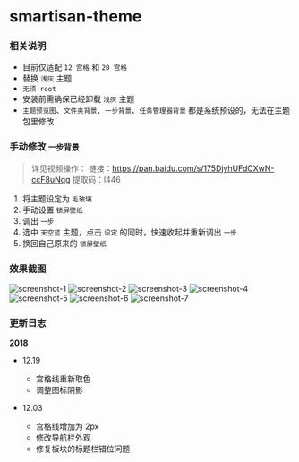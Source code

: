 # smartisan-theme
### 相关说明
* 目前仅适配 `12 宫格` 和 `20 宫格`
* 替换 `浅灰` 主题
* `无须 root`
* 安装前需确保已经卸载 `浅灰` 主题
* `主题预览图`、`文件夹背景`、`一步背景`、`任务管理器背景` 都是系统预设的，无法在主题包里修改

### 手动修改 `一步背景`
> 详见视频操作：
链接：https://pan.baidu.com/s/175DjyhUFdCXwN-ccF8uNqg
提取码：l446

1. 将主题设定为 `毛玻璃`
2. 手动设置 `锁屏壁纸`
3. 调出 `一步`
4. 选中 `天空蓝` 主题，点击 `设定` 的同时，快速收起并重新调出 `一步`
5. 换回自己原来的 `锁屏壁纸`

### 效果截图
![screenshot-1](https://github.com/grasonchan/smartisan-theme/raw/master/screenshot/screenshot-1.png)
![screenshot-2](https://github.com/grasonchan/smartisan-theme/raw/master/screenshot/screenshot-2.png)
![screenshot-3](https://github.com/grasonchan/smartisan-theme/raw/master/screenshot/screenshot-3.png)
![screenshot-4](https://github.com/grasonchan/smartisan-theme/raw/master/screenshot/screenshot-4.png)
![screenshot-5](https://github.com/grasonchan/smartisan-theme/raw/master/screenshot/screenshot-5.png)
![screenshot-6](https://github.com/grasonchan/smartisan-theme/raw/master/screenshot/screenshot-6.png)
![screenshot-7](https://github.com/grasonchan/smartisan-theme/raw/master/screenshot/screenshot-7.png)

### 更新日志
**2018**
* 12.19
    * 宫格线重新取色
    * 调整图标阴影

* 12.03
    * 宫格线增加为 2px
    * 修改导航栏外观
    * 修复板块的标题栏错位问题